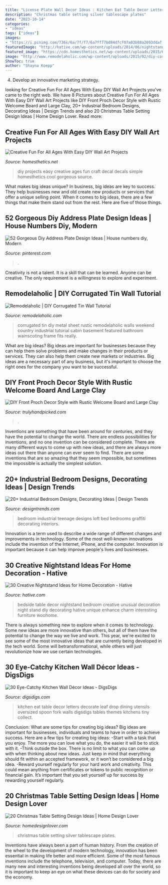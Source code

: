 ```yaml
---
title: "License Plate Wall Decor Ideas : Kitchen Eat Table Decor Letters Decorate Leaf Drop Dining Utensils Oversized Spoon Fork Walls Digsdigs Tables Themes Kitchens Tiny Collect"
description: "Christmas table setting silver tablescape plates"
date: "2023-10-14"
categories:
- "ideas"
tags: ["ideas"]
images:
- "https://i.pinimg.com/736x/6a/7f/f7/6a7ff77bd84dfcf07a03b88a2693ddaf.jpg"
featuredImage: "http://hative.com/wp-content/uploads/2014/06/nightstand-ideas/15-night-stand-ideas.jpg"
featured_image: "https://cdn.homesthetics.net/wp-content/uploads/2015/02/Creative-Fun-For-All-Ages-With-Easy-DIY-Wall-Art-Projects_homesthetocs.net-10.jpg"
image: "http://www.remodelaholic.com/wp-content/uploads/2015/02/diy-corrugated-tin-metal-sheet-wall-The-Weekend-Country-Girl-featured-on-@Remodelaholic.jpg"
ShowToc: true
author: "Shayna Koepp"
---
```



4. Develop an innovative marketing strategy.

	

		
looking for Creative Fun For All Ages With Easy DIY Wall Art Projects you've came to the right web. We have 8 Pictures about Creative Fun For All Ages With Easy DIY Wall Art Projects like DIY Front Proch Decor Style with Rustic Welcome Board and Large Clay, 20+ Industrial Bedroom Designs, Decorating Ideas | Design Trends and also 20 Christmas Table Setting Design Ideas | Home Design Lover. Read more:
		
    
## Creative Fun For All Ages With Easy DIY Wall Art Projects

<img loading=lazy src="https://cdn.homesthetics.net/wp-content/uploads/2015/02/Creative-Fun-For-All-Ages-With-Easy-DIY-Wall-Art-Projects_homesthetocs.net-10.jpg" onerror="this.onerror=null;this.src='https://tse3.mm.bing.net/th?id=OIP.zvNGeorIH6F3uSWeviNWNwHaJ3&amp;pid=15.1';" alt="Creative Fun For All Ages With Easy DIY Wall Art Projects">

_Source: homesthetics.net_

>diy projects easy creative ages fun craft decal decals simple homesthetics cool gorgeous source. 

	

What makes big ideas unique?
In business, big ideas are key to success. They help businesses new and old create new products or services that offer a unique selling point. When it comes to big ideas, there are a few things that make them stand out from the rest. Here are five of those things.

    
## 52 Gorgeous Diy Address Plate Design Ideas | House Numbers Diy, Modern

<img loading=lazy src="https://i.pinimg.com/736x/6a/7f/f7/6a7ff77bd84dfcf07a03b88a2693ddaf.jpg" onerror="this.onerror=null;this.src='https://tse2.mm.bing.net/th?id=OIP.phFq40kzIuv8vGq-5eD2FQHaLu&amp;pid=15.1';" alt="52 Gorgeous Diy Address Plate Design Ideas | House numbers diy, Modern">

_Source: pinterest.com_

>. 

	

Creativity is not a talent. It is a skill that can be learned. Anyone can be creative. The only requirement is a willingness to explore and experiment.

    
## Remodelaholic | DIY Corrugated Tin Wall Tutorial

<img loading=lazy src="http://www.remodelaholic.com/wp-content/uploads/2015/02/diy-corrugated-tin-metal-sheet-wall-The-Weekend-Country-Girl-featured-on-@Remodelaholic.jpg" onerror="this.onerror=null;this.src='https://tse1.mm.bing.net/th?id=OIP.6baPomHSt4mwpauS-Si1xQHaLH&amp;pid=15.1';" alt="Remodelaholic | DIY Corrugated Tin Wall Tutorial">

_Source: remodelaholic.com_

>corrugated tin diy metal sheet rustic remodelaholic walls weekend country industrial tutorial cabin basement featured bathroom wainscoting frame fits really. 

	

What are big ideas?
Big ideas are important for businesses because they can help them solve problems and make changes in their products or services. They can also help them create new markets or industries. Big ideas are a necessary part of any business, but it's important to choose the right ones for the company you want to be successful.

    
## DIY Front Proch Decor Style With Rustic Welcome Board And Large Clay

<img loading=lazy src="https://trulyhandpicked.com/wp-content/uploads/2019/04/welcome-wood-sign-tall-tall-or-tall-knot-and-nest-designs-155469902348kng.jpg" onerror="this.onerror=null;this.src='https://tse3.mm.bing.net/th?id=OIP.-DTWnXo8xt_n8_XG0o408gHaLe&amp;pid=15.1';" alt="DIY Front Proch Decor Style with Rustic Welcome Board and Large Clay">

_Source: trulyhandpicked.com_

>. 

	

Inventions are something that have been around for centuries, and they have the potential to change the world. There are endless possibilities for inventions, and no one invention can be considered complete. There are many different ways to come up with new ideas, and there are always more ideas out there than anyone can ever seem to find. There are some inventions that are so amazing that they seem impossible, but sometimes the impossible is actually the simplest solution.

    
## 20+ Industrial Bedroom Designs, Decorating Ideas | Design Trends

<img loading=lazy src="https://images.designtrends.com/wp-content/uploads/2016/03/14055849/Industrial-Teenage-Bedroom.jpg" onerror="this.onerror=null;this.src='https://tse2.mm.bing.net/th?id=OIP.5tk_OjK_Fn9iHLPix1P8DgHaE7&amp;pid=15.1';" alt="20+ Industrial Bedroom Designs, Decorating Ideas | Design Trends">

_Source: designtrends.com_

>bedroom industrial teenage designs loft bed bedrooms graffiti decorating interiors. 

	

Innovation is a term used to describe a wide range of different changes and improvements in technology. Some of the most well-known innovations include the invention of the Internet, iPhone, and the computer. Innovation is important because it can help improve people's lives and businesses.

    
## 30 Creative Nightstand Ideas For Home Decoration - Hative

<img loading=lazy src="http://hative.com/wp-content/uploads/2014/06/nightstand-ideas/15-night-stand-ideas.jpg" onerror="this.onerror=null;this.src='https://tse1.mm.bing.net/th?id=OIP.sadpRHro8Q_scDMErWC1GAHaJs&amp;pid=15.1';" alt="30 Creative Nightstand Ideas for Home Decoration - Hative">

_Source: hative.com_

>bedside table decor nightstand bedroom creative unusual decoration night stand diy decorating hative unique enhance charm interesting furniture woohome. 

	

There is always something new to explore when it comes to technology. Some new ideas are more innovative than others, but all of them have the potential to change the way we live and work. This year, we're excited to see some of the most innovative ideas that are currently being developed in the tech world. Some will betransformational, while others will just revolutionize how we use certain technologies.

    
## 30 Eye-Catchy Kitchen Wall Décor Ideas - DigsDigs

<img loading=lazy src="https://www.digsdigs.com/photos/2017/04/06-EAT-letters-and-oversized-black-utensils-to-decorate-a-wall.jpg" onerror="this.onerror=null;this.src='https://tse2.mm.bing.net/th?id=OIP.fHwGfDWCJ_tC3hmE-rhaXQHaLp&amp;pid=15.1';" alt="30 Eye-Catchy Kitchen Wall Décor Ideas - DigsDigs">

_Source: digsdigs.com_

>kitchen eat table decor letters decorate leaf drop dining utensils oversized spoon fork walls digsdigs tables themes kitchens tiny collect. 

	

Conclusion: What are some tips for creating big ideas?
Big ideas are important for businesses, individuals and teams to have in order to achieve success. Here are a few tips for creating big ideas:
-Start with a task that you enjoy. The more you can love what you do, the easier it will be to stick with it.
-Think outside the box. There is no limit to what you can come up with when thinking about new ideas. Just keep in mind that everything should fit within an accepted framework, or it won’t be considered a big idea.
-Reward yourself regularly for your hard work and creativity. This could mean anything from certificates or tokens to public recognition or financial gain. It’s important that you set yourself up for success by rewarding yourself regularly.

    
## 20 Christmas Table Setting Design Ideas | Home Design Lover

<img loading=lazy src="https://homedesignlover.com/wp-content/uploads/2012/12/5-giles-holiday-tablescape.jpg" onerror="this.onerror=null;this.src='https://tse1.mm.bing.net/th?id=OIP.A9G2Z4uCra2UxPM6m0TuOAHaFS&amp;pid=15.1';" alt="20 Christmas Table Setting Design Ideas | Home Design Lover">

_Source: homedesignlover.com_

>christmas table setting silver tablescape plates. 

	

Inventions have always been a part of human history. From the creation of the wheel to the development of modern technology, innovation has been essential in making life better and more efficient. Some of the most famous inventions include the telephone, television, and computer. Today, there are many new and interesting inventions being developed all over the world, so it is important to keep an eye on what these devices can do for society and the economy.

